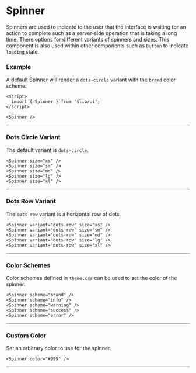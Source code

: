 <script>
	import { Spinner } from '$lib/ui';
  import Tables from './Tables.svelte';
</script>

# Spinner

Spinners are used to indicate to the user that the interface is waiting for an action to complete such as a server-side
operation that is taking a long time. There options for different variants of spinners and sizes. This component is also
used within other components such as `Button` to indicate `loading` state.

### Example

A default Spinner will render a `dots-circle` variant with the `brand` color scheme.

```svelte
<script>
  import { Spinner } from '$lib/ui';
</script>

<Spinner />
```

<Spinner />

---

### Dots Circle Variant

The default variant is `dots-circle`.

```svelte
<Spinner size="xs" />
<Spinner size="sm" />
<Spinner size="md" />
<Spinner size="lg" />
<Spinner size="xl" />
```
<div class="flex items-center gap-6">
	<Spinner size="xs" />
	<Spinner size="sm" />
	<Spinner size="md" />
	<Spinner size="lg" />
	<Spinner size="xl" />
</div>

---

### Dots Row Variant

The `dots-row` variant is a horizontal row of dots.

```svelte
<Spinner variant="dots-row" size="xs" />
<Spinner variant="dots-row" size="sm" />
<Spinner variant="dots-row" size="md" />
<Spinner variant="dots-row" size="lg" />
<Spinner variant="dots-row" size="xl" />
```
<div class="flex flex-col items-start">
	<Spinner variant="dots-row" size="xs" />
	<Spinner variant="dots-row" size="sm" />
	<Spinner variant="dots-row" size="md" />
	<Spinner variant="dots-row" size="lg" />
	<Spinner variant="dots-row" size="xl" />
</div>

---

### Color Schemes

Color schemes defined in `theme.css` can be used to set the color of the spinner.

```svelte
<Spinner scheme="brand" />
<Spinner scheme="info" />
<Spinner scheme="warning" />
<Spinner scheme="success" />
<Spinner scheme="error" />
```
<div class="flex items-center gap-5">
	<Spinner scheme="brand" />
	<Spinner scheme="info" />
	<Spinner scheme="warning" />
	<Spinner scheme="success" />
	<Spinner scheme="error" />
</div>

---

### Custom Color

Set an arbitrary color to use for the spinner.
  
```svelte
<Spinner color="#999" />
```
<Spinner color="#999" />

---

<Tables />
